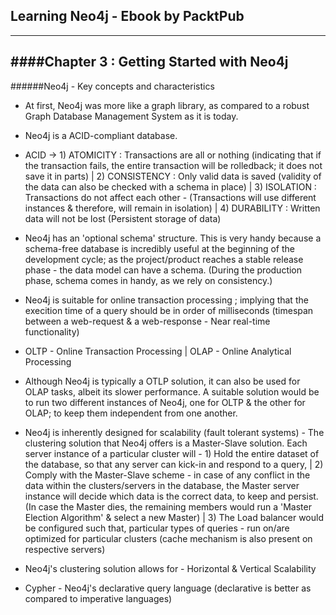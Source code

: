 ## Learning Neo4j - Ebook by PacktPub
-------------------------------------

####Chapter 3 : Getting Started with Neo4j
------------------------------------------



######Neo4j - Key concepts and characteristics

* At first, Neo4j was more like a graph library, as compared to a robust Graph Database Management System as it is today.

* Neo4j is a ACID-compliant database. 

* ACID -> 1) ATOMICITY : Transactions are all or nothing (indicating that if the transaction fails, the entire transaction will be rolledback; it does not save it in parts) | 2) CONSISTENCY : Only valid data is saved (validity of the data can also be checked with a schema in place) | 3) ISOLATION : Transactions do not affect each other - (Transactions will use different instances & therefore, will remain in isolation) | 4) DURABILITY : Written data will not be lost (Persistent storage of data)

* Neo4j has an 'optional schema' structure. This is very handy because a schema-free database is incredibly useful at the beginning of the development cycle; as the project/product reaches a stable release phase - the data model can have a schema. (During the production phase, schema comes in handy, as we rely on consistency.)

* Neo4j is suitable for online transaction processing ; implying that the execition time of a query should be in order of milliseconds (timespan between a web-request & a web-response - Near real-time functionality)

* OLTP - Online Transaction Processing | OLAP - Online Analytical Processing

* Although Neo4j is typically a OTLP solution, it can also be used for OLAP tasks, albeit its slower performance. A suitable solution would be to run two different instances of Neo4j, one for OLTP & the other for OLAP; to keep them independent from one another.

* Neo4j is inherently designed for scalability (fault tolerant systems) - The clustering solution that Neo4j offers is a Master-Slave solution. Each server instance of a particular cluster will - 1) Hold the entire dataset of the database, so that any server can kick-in and respond to a query, | 2) Comply with the Master-Slave scheme - in case of any conflict in the data within the clusters/servers in the database, the Master server instance will decide which data is the correct data, to keep and persist. (In case the Master dies, the remaining members would run a 'Master Election Algorithm' & select a new Master) | 3) The Load balancer would be configured such that, particular types of queries - run on/are optimized for particular clusters (cache mechanism is also present on respective servers)

* Neo4j's clustering solution allows for - Horizontal & Vertical Scalability

* Cypher - Neo4j's declarative query language (declarative is better as compared to imperative languages)










